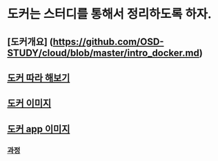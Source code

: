 # 도커는 스터디를 통해서 정리하도록 하자.
## [도커개요] (https://github.com/OSD-STUDY/cloud/blob/master/intro_docker.md)
## [도커 따라 해보기](https://github.com/OSD-STUDY/cloud/blob/master/simple_docker_run.md)
## [도커 이미지](https://github.com/OSD-STUDY/cloud/blob/master/docker/image_maker.md)
## [도커 app 이미지](https://github.com/OSD-STUDY/cloud/blob/master/docker/image_apllication.md)
### [과정](https://github.com/DBheart/blog/issues/23)